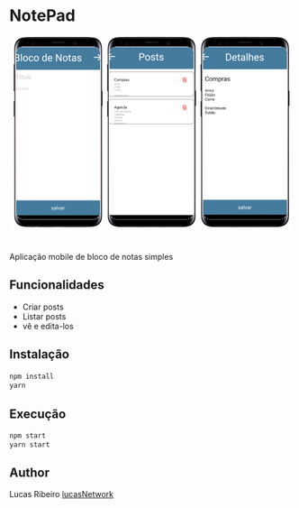 # NotePad
<div style="display:flex;justify-content:space-evenly;margin-bottom:40px">
    <div style="text-align:center;"><img src=".Github/images/ViewHome.jpg" /></div>
    <div style="text-align:center"><img src=".Github/images/ViewPosts.jpg" /></div>
    <div style="text-align:center"><img src=".Github/images/ViewDetails.jpg" /></div>
</div>

Aplicação mobile de bloco de notas simples

## Funcionalidades
* Criar posts
* Listar posts
* vê e edita-los

## Instalação
````js
npm install
yarn
````

## Execução
````
npm start
yarn start
````

## Author

Lucas Ribeiro [lucasNetwork](https://github.com/lucasnetwork)

